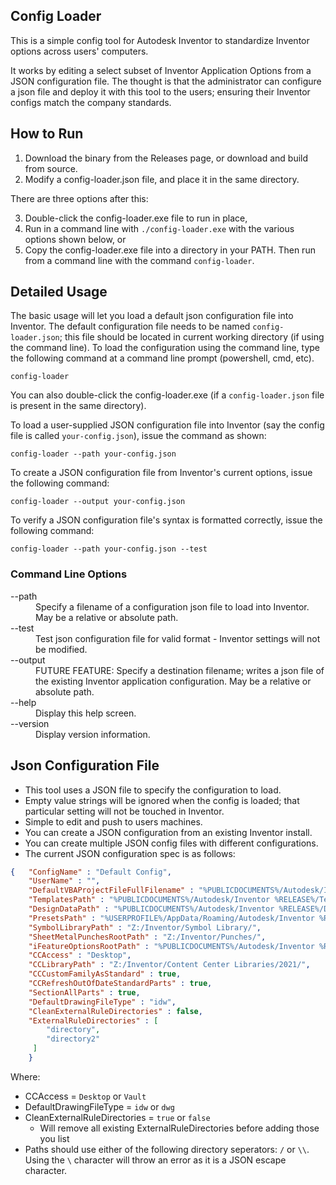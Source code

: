 ## Config Loader

This is a simple config tool for Autodesk Inventor to standardize Inventor options across users' computers. 

It works by editing a select subset of Inventor Application Options from a JSON configuration file. The thought is that the administrator can configure a json file and deploy it with this tool to the users; ensuring their Inventor configs match the company standards.

## How to Run

1. Download the binary from the Releases page, or download and build from source.
2. Modify a config-loader.json file, and place it in the same directory.

There are three options after this:

3. Double-click the config-loader.exe file to run in place,
4. Run in a command line with ```./config-loader.exe``` with the various options shown below, or
5. Copy the config-loader.exe file into a directory in your PATH.  Then run from a command line with the command ```config-loader```.

## Detailed Usage

The basic usage will let you load a default json configuration file into Inventor.  The default configuration file needs to be named ```config-loader.json```; this file should be located in current working directory (if using the command line).  To load the configuration using the command line, type the following command at a command line prompt (powershell, cmd, etc).

    config-loader
 
You can also double-click the config-loader.exe (if a ```config-loader.json``` file is present in the same directory).

To load a user-supplied JSON configuration file into Inventor (say the config file is called ```your-config.json```), issue the command as shown:

    config-loader --path your-config.json

To create a JSON configuration file from Inventor's current options, issue the following command:

    config-loader --output your-config.json

To verify a JSON configuration file's syntax is formatted correctly, issue the following command:

    config-loader --path your-config.json --test

### Command Line Options

<dl>
  <dt>--path</dt>
  <dd>Specify a filename of a configuration json file to load into Inventor.  May be a relative or absolute path.</dd>
  
  <dt>--test</dt>
  <dd>Test json configuration file for valid format - Inventor settings will not be modified.</dd>
  
  <dt>--output</dt>
  <dd>FUTURE FEATURE: Specify a destination filename; writes a json file of the existing Inventor application configuration.  May be a relative or absolute path.</dd>
  
  <dt>--help</dt>
  <dd>Display this help screen.</dd>
  
  <dt>--version</dt>
  <dd>Display version information.</dd>

## Json Configuration File

- This tool uses a JSON file to specify the configuration to load.
- Empty value strings will be ignored when the config is loaded; that particular setting will not be touched in Inventor.
- Simple to edit and push to users machines.
- You can create a JSON configuration from an existing Inventor install.
- You can create multiple JSON config files with different configurations.
- The current JSON configuration spec is as follows:

```json
{   "ConfigName" : "Default Config",
    "UserName" : "",
    "DefaultVBAProjectFileFullFilename" : "%PUBLICDOCUMENTS%/Autodesk/Inventor %RELEASE%/Macros/Default.ivb",
    "TemplatesPath" : "%PUBLICDOCUMENTS%/Autodesk/Inventor %RELEASE%/Templates/%LANGUAGE%/",
    "DesignDataPath" : "%PUBLICDOCUMENTS%/Autodesk/Inventor %RELEASE%/Design Data/",
    "PresetsPath" : "%USERPROFILE%/AppData/Roaming/Autodesk/Inventor %RELEASE%/Presets/",
    "SymbolLibraryPath" : "Z:/Inventor/Symbol Library/",
    "SheetMetalPunchesRootPath" : "Z:/Inventor/Punches/",
    "iFeatureOptionsRootPath" : "%PUBLICDOCUMENTS%/Autodesk/Inventor %RELEASE%/Catalog/",
    "CCAccess" : "Desktop",
    "CCLibraryPath" : "Z:/Inventor/Content Center Libraries/2021/",
    "CCCustomFamilyAsStandard" : true,
    "CCRefreshOutOfDateStandardParts" : true,
    "SectionAllParts" : true,
    "DefaultDrawingFileType" : "idw",
    "CleanExternalRuleDirectories" : false,
    "ExternalRuleDirectories" : [
        "directory",
        "directory2"
     ]
    }
```

Where:

- CCAccess = ```Desktop``` or ```Vault```
- DefaultDrawingFileType = ```idw``` or ```dwg```
- CleanExternalRuleDirectories = ```true``` or ```false```
  - Will remove all existing ExternalRuleDirectories before adding those you list
- Paths should use either of the following directory seperators: ```/``` or ```\\```.  Using the ```\``` character will throw an error as it is a JSON escape character.
